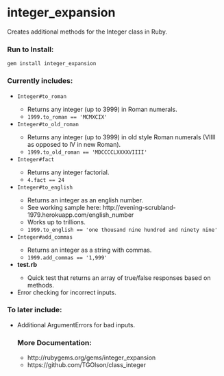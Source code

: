 <h1>integer_expansion</h1>

<p>Creates additional methods for the Integer class in Ruby.</p>

<h3>Run to Install:</h3>

<code>gem install integer_expansion</code>

<h3>Currently includes:</h3>
<ul><li><code>Integer#to_roman</code></li>
    <ul><li>Returns any integer (up to 3999) in Roman numerals.</li>
        <li><code>1999.to_roman == 'MCMXCIX'</code></li></ul>

   <li><code>Integer#to_old_roman</code></li>
   <ul><li>Returns any integer (up to 3999) in old style Roman numerals (VIIII as opposed to IV in new Roman).</li>
        <li><code>1999.to_old_roman == 'MDCCCCLXXXXVIIII'</code></li></ul>

   <li><code>Integer#fact</code></li>
   <ul><li>Returns any integer factorial.</li>
       <li><code>4.fact == 24</code></li></ul>
       
<li><code>Integer#to_english</code></li>
<ul><li>Returns an integer as an english number.</li>
  <li>See working sample here: http://evening-scrubland-1979.herokuapp.com/english_number</li>
	<li>Works up to trillions.</li>
  <li><code>1999.to_english == 'one thousand nine hundred and ninety nine'</code></li></ul>

<li><code>Integer#add_commas</code></li>
<ul><li>Returns an integer as a string with commas.</li>
  <li><code>1999.add_commas == '1,999'</code></li></ul>  

<li><b>test.rb</b></li>
<ul><li>Quick test that returns an array of true/false responses based on methods.</li></ul>

<li>Error checking for incorrect inputs.</li></ul>

<h3>To later include:</h3>

<ul><li>Additional ArgumentErrors for bad inputs.</li>

<h3>More Documentation:</h3>

<ul><li>http://rubygems.org/gems/integer_expansion</li>

<li>https://github.com/TGOlson/class_integer</li></ul>